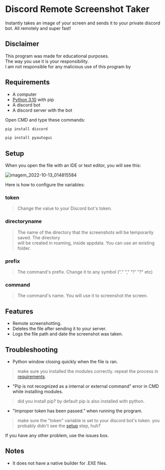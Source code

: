 # Discord Remote Screenshot Taker
Instantly takes an image of your screen and sends it to your private discord bot. All remotely and super fast!
## Disclaimer

This program was made for educational purposes.  
The way you use it is your responsibility.  
I am not responsible for any malicious use of this program by 

## Requirements

- A computer
- [Python 3.10](https://www.python.org) with pip
- A discord bot
- A discord server with the bot

Open CMD and type these commands:

```bash
pip install discord
```
```bash
pip install pyautogui
```

## Setup
When you open the file with an IDE or text editor, you will see this:

![imagem_2022-10-13_014815584](https://user-images.githubusercontent.com/114893759/195504107-69aa2922-cb2a-49f6-bb8e-5dabd94bf9af.png)

Here is how to configure the variables:

### token
>Change the value to your Discord bot's token.
### directoryname
>The name of the directory that the screenshots will be temporarily saved. The directory  
will be created in roaming, inside appdata. You can use an existing folder.
### prefix
>The command's prefix. Change it to any symbol ("." "," "!" "?" etc)
### command
>The command's name. You will use it to screenshot the screen.


## Features
- Remote screenshotting.
- Deletes the file after sending it to your server.
- Logs the file path and date the screenshot was taken.

## Troubleshooting

- Python window closing quickly when the file is ran.
>make sure you installed the modules correctly. repeat the process in [requirements](#Requirements).

- "Pip is not recognized as a internal or external command" error in CMD while installing modules.
>did you install pip? by default pip is also installed with python.

- "Improper token has been passed." when running the program.
>make sure the "token" variable is set to your discord bot's token. you probably didn't see the [setup](#Setup) step, huh?

If you have any other problem, use the issues box.
## Notes

- It does not have a native builder for .EXE files.
